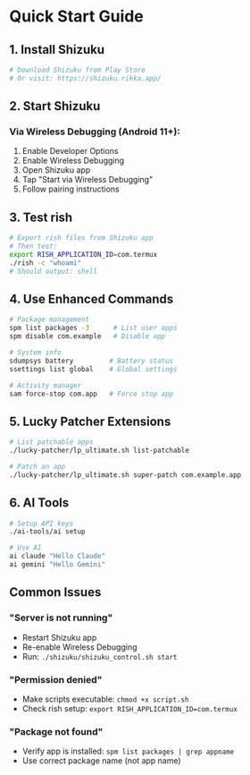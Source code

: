 # Quick Start Guide

## 1. Install Shizuku

```bash
# Download Shizuku from Play Store
# Or visit: https://shizuku.rikka.app/
```

## 2. Start Shizuku

### Via Wireless Debugging (Android 11+):
1. Enable Developer Options
2. Enable Wireless Debugging
3. Open Shizuku app
4. Tap "Start via Wireless Debugging"
5. Follow pairing instructions

## 3. Test rish

```bash
# Export rish files from Shizuku app
# Then test:
export RISH_APPLICATION_ID=com.termux
./rish -c "whoami"
# Should output: shell
```

## 4. Use Enhanced Commands

```bash
# Package management
spm list packages -3      # List user apps
spm disable com.example   # Disable app

# System info
sdumpsys battery         # Battery status
ssettings list global    # Global settings

# Activity manager
sam force-stop com.app   # Force stop app
```

## 5. Lucky Patcher Extensions

```bash
# List patchable apps
./lucky-patcher/lp_ultimate.sh list-patchable

# Patch an app
./lucky-patcher/lp_ultimate.sh super-patch com.example.app
```

## 6. AI Tools

```bash
# Setup API keys
./ai-tools/ai setup

# Use AI
ai claude "Hello Claude"
ai gemini "Hello Gemini"
```

## Common Issues

### "Server is not running"
- Restart Shizuku app
- Re-enable Wireless Debugging
- Run: `./shizuku/shizuku_control.sh start`

### "Permission denied"
- Make scripts executable: `chmod +x script.sh`
- Check rish setup: `export RISH_APPLICATION_ID=com.termux`

### "Package not found"
- Verify app is installed: `spm list packages | grep appname`
- Use correct package name (not app name)